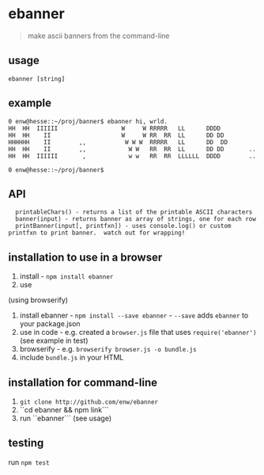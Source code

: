 ebanner
======
> make ascii banners from the command-line

## usage
    ebanner [string]

## example
```
0 enw@hesse::~/proj/banner$ ebanner hi, wrld.
HH  HH  IIIIII                  W     W RRRRR   LL      DDDD
HH  HH    II                    W     W RR  RR  LL      DD DD
HHHHHH    II        ,,           W W W  RRRRR   LL      DD  DD
HH  HH    II        ,,            W W   RR  RR  LL      DD DD       ..
HH  HH  IIIIII       ,            w w   RR  RR  LLLLLL  DDDD        ..

0 enw@hesse::~/proj/banner$
```

## API
```
  printableChars() - returns a list of the printable ASCII characters
  banner(input) - returns banner as array of strings, one for each row
  printBanner(input[, printfxn]) - uses console.log() or custom printfxn to print banner.  watch out for wrapping!
```

## installation to use in a browser
1. install - ```npm install ebanner```
2. use

(using browserify)
1. install ebanner - ```npm install --save ebanner``` - ```--save``` adds ```ebanner``` to your package.json
2. use in code - e.g. created a ```browser.js``` file that uses ```require('ebanner')``` (see example in test)
3. browserify - e.g. ```browserify browser.js -o bundle.js```
4. include ```bundle.js``` in your HTML

## installation for command-line

1. ```git clone http://github.com/enw/ebanner```
2. ``cd ebanner && npm link```
3. run ``ebanner``` (see usage)

## testing
run ``` npm test ```
